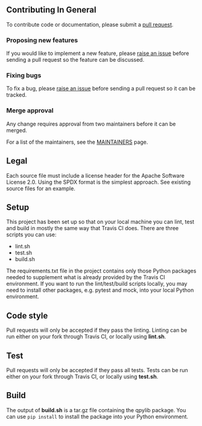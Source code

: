 ## Contributing In General

To contribute code or documentation, please submit a [pull request](https://github.com/ibm/qpylib/pulls).

### Proposing new features

If you would like to implement a new feature, please [raise an issue](https://github.com/ibm/qpylib/issues)
before sending a pull request so the feature can be discussed.

### Fixing bugs

To fix a bug, please [raise an issue](https://github.ibm.com/ibm/qpylib/issues) before sending a
pull request so it can be tracked.

### Merge approval

Any change requires approval from two maintainers before it can be merged.

For a list of the maintainers, see the [MAINTAINERS](MAINTAINERS.md) page.

## Legal

Each source file must include a license header for the Apache
Software License 2.0. Using the SPDX format is the simplest approach.
See existing source files for an example.

## Setup

This project has been set up so that on your local machine you can lint, test and build in mostly the same way that Travis CI does. There are three scripts you can use:

* lint.sh
* test.sh
* build.sh

The requirements.txt file in the project contains only those Python packages needed to supplement what is already provided by the Travis CI environment. If you want to run the lint/test/build scripts locally, you may need to install other packages, e.g. pytest and mock, into your local Python environment.

## Code style

Pull requests will only be accepted if they pass the linting.
Linting can be run either on your fork through Travis CI, or locally using **lint.sh**.

## Test

Pull requests will only be accepted if they pass all tests.
Tests can be run either on your fork through Travis CI, or locally using **test.sh**.

## Build

The output of **build.sh** is a tar.gz file containing the qpylib package. You can use `pip install` to install the package into your Python environment.

